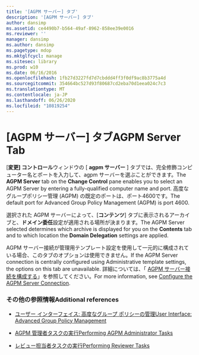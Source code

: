 ```yaml
---
title: '[AGPM サーバー] タブ'
description: '[AGPM サーバー] タブ'
author: dansimp
ms.assetid: ce4490b7-b564-49af-8962-858ee39e0016
ms.reviewer: ''
manager: dansimp
ms.author: dansimp
ms.pagetype: mdop
ms.mktglfcycl: manage
ms.sitesec: library
ms.prod: w10
ms.date: 06/16/2016
ms.openlocfilehash: 1fb27d3227fd7d7cbddd4ff3f0df9ac8b3775a4d
ms.sourcegitcommit: 354664bc527d93f80687cd2eba70d1eea024c7c3
ms.translationtype: MT
ms.contentlocale: ja-JP
ms.lasthandoff: 06/26/2020
ms.locfileid: "10819254"
---
```

# <span data-ttu-id="ea16e-103">[AGPM サーバー] タブ</span><span class="sxs-lookup"><span data-stu-id="ea16e-103">AGPM Server Tab</span></span>


<span data-ttu-id="ea16e-104">[**変更] コントロール**ウィンドウの [ **agpm サーバー** ] タブでは、完全修飾コンピューター名とポートを入力して、agpm サーバーを選ぶことができます。</span><span class="sxs-lookup"><span data-stu-id="ea16e-104">The **AGPM Server** tab on the **Change Control** pane enables you to select an AGPM Server by entering a fully-qualified computer name and port.</span></span> <span data-ttu-id="ea16e-105">高度なグループポリシー管理 (AGPM) の既定のポートは、ポート4600です。</span><span class="sxs-lookup"><span data-stu-id="ea16e-105">The default port for Advanced Group Policy Management (AGPM) is port 4600.</span></span>

<span data-ttu-id="ea16e-106">選択された AGPM サーバーによって、[**コンテンツ**] タブに表示されるアーカイブと、**ドメイン委任**設定が適用される場所が決まります。</span><span class="sxs-lookup"><span data-stu-id="ea16e-106">The AGPM Server selected determines which archive is displayed for you on the **Contents** tab and to which location the **Domain Delegation** settings are applied.</span></span>

<span data-ttu-id="ea16e-107">AGPM サーバー接続が管理用テンプレート設定を使用して一元的に構成されている場合、このタブのオプションは使用できません。</span><span class="sxs-lookup"><span data-stu-id="ea16e-107">If the AGPM Server connection is centrally configured using Administrative template settings, the options on this tab are unavailable.</span></span> <span data-ttu-id="ea16e-108">詳細については、「 [AGPM サーバー接続を構成する](configure-the-agpm-server-connection.md)」を参照してください。</span><span class="sxs-lookup"><span data-stu-id="ea16e-108">For more information, see [Configure the AGPM Server Connection](configure-the-agpm-server-connection.md).</span></span>

### <span data-ttu-id="ea16e-109">その他の参照情報</span><span class="sxs-lookup"><span data-stu-id="ea16e-109">Additional references</span></span>

-   [<span data-ttu-id="ea16e-110">ユーザー インターフェイス: 高度なグループ ポリシーの管理</span><span class="sxs-lookup"><span data-stu-id="ea16e-110">User Interface: Advanced Group Policy Management</span></span>](user-interface-advanced-group-policy-management.md)

-   [<span data-ttu-id="ea16e-111">AGPM 管理者タスクの実行</span><span class="sxs-lookup"><span data-stu-id="ea16e-111">Performing AGPM Administrator Tasks</span></span>](performing-agpm-administrator-tasks.md)

-   [<span data-ttu-id="ea16e-112">レビュー担当者タスクの実行</span><span class="sxs-lookup"><span data-stu-id="ea16e-112">Performing Reviewer Tasks</span></span>](performing-reviewer-tasks.md)

 

 





